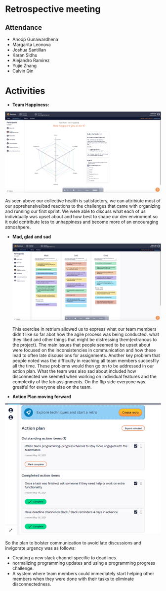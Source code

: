 # Retrospective meeting

## Attendance
- Anoop Gunawardhena
- Margarita Leonova
- Joshua Santillan
- Karan Sidhu
- Alejandro Ramirez
- Yujie Zhang
- Calvin Qin

# Activities
- **Team Happiness:**

![image](https://github.com/cse110-sp21-group26/cse110-sp21-group26/blob/main/admin/meetings/images/image%20(1).png)

  As seen above our collective health is satisfactory, we can attribiute most of our apprehensive/bad reactions to the challenges that came with       organizing and running our first sprint. We were able to discuss what each of us individually was upset about and how best to shape our dev       enviroment so it ould ocntribute less to unhappiness and become more of an encouraging atmoshpere.


- **Mad, glad and sad**

  ![image](https://github.com/cse110-sp21-group26/cse110-sp21-group26/blob/main/admin/meetings/images/screen_shot_2021-05-18_at_6.57.13_pm.png)
  
    This exercise in retrium allowed us to express what our team members didn't like so far abot how the agile process was being conducted. what   they liked and other things that might be distressing them(extranous to the project). The main issues that people seemed to be upset about were   focused on the inconsistencies in communication and how these lead to often late discussions for assignments. Another key problem that people noted was the difficulty in reaching all team members succesflly all the time. These problems would then go on to be addressed in our action plan. What   the team was also sad about included how disconnected we seemed when working on individual features and the complexity of the lab assignments.
  On the flip side everyone was greatful for everyone else on the team.
  
  
  
- **Action Plan moving forward**
   
 ![image](https://github.com/cse110-sp21-group26/cse110-sp21-group26/blob/main/admin/meetings/images/Capture.PNG)
 
 So the plan to bolster communication to avoid late discussions and invigorate urgency was as follows:
 - Creating a new slack channel specific to deadlines.
 - normalizing programming updates and using a programming progress challenge.
 - A system where team members could immediately start helping other members when they were done with their tasks to eliminate disconnectedness.



